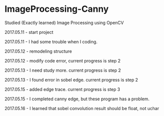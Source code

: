 # ImageProcessing-Canny
Studied (Exactly learned) Image Processing using OpenCV

2017.05.11 -  start project

2017.05.11 -  I had some trouble when I coding.

2017.05.12 -  remodeling structure

2017.05.12 -  modify code error, current progress is step 2

2017.05.13 -  I need study more. current progress is step 2

2017.05.13 -  I found error in sobel edge. current progress is step 2

2017.05.15 -  added edge trace. current progress is step 3

2017.05.15 -  I completed canny edge, but these program has a problem.

2017.05.16 -  I learned that sobel convolution result should be float, not uchar
